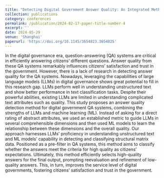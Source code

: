 ```yaml
---
title: "Detecting Digital Government Answer Quality: An Integrated Method Based on LargeLanguage Models and Machine Learning Models"
collection: publications
category: conferences
permalink: /publication/2024-02-17-paper-title-number-4
excerpt: ''
date: 2024-05-29
venue: 'Shanghai'
paperurl: 'https://doi.org/10.1145/3654823.3654825'
---
```


In the digital governance era, question-answering (QA) systems are critical in efficiently answering citizens’ different questions. Answer quality from these QA systems remarkably influences citizens’ satisfaction and trust in the government. However, there is a lack of research in detecting answer quality for the QA systems. Nowadays, leveraging the capabilities of large language models (LLMs) in digital governance shows great potential to fill in this research gap. LLMs perform well in understanding unstructured text and show better performance in text classification tasks. Despite their powerful abilities, existing LLMs are limited in understanding complicated text attributes such as quality. This study proposes an answer quality detection method for digital government QA systems, combining the strengths of LLMs and machine learning (ML). Instead of asking for a direct rating of abstract attributes, we used an established metric to guide LLMs in several comprehensible dimensions and then used ML models to learn the relationship between these dimensions and the overall quality. Our approach harnesses LLMs’ proficiency in understanding unstructured text and ML models’ capability in detecting and classifying structural matrix data. Positioned as a pre-filter in QA systems, this method aims to classify whether the answers meet the criteria for high quality as citizens’ expectations. Ultimately, this method efficiently selects high-quality answers for the final output, prompting reevaluation and refinement of low-quality answers. This, in turn, improves the service level of digital governments, fostering citizens’ satisfaction and trust in the government.
